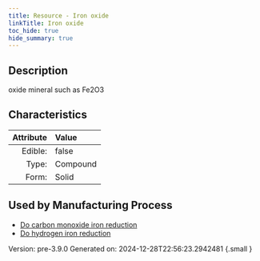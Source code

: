 ```yaml
---
title: Resource - Iron oxide
linkTitle: Iron oxide
toc_hide: true
hide_summary: true
---
```


## Description
 oxide mineral such as Fe2O3

## Characteristics

| Attribute      | Value |
|--------:|:------|
|Edible:|false|
|Type:|Compound|
|Form:|Solid|
 

## Used by Manufacturing Process

- [Do carbon monoxide iron reduction](/docs/definitions/process/do-carbon-monoxide-iron-reduction)
- [Do hydrogen iron reduction](/docs/definitions/process/do-hydrogen-iron-reduction)


    

Version: pre-3.9.0 Generated on: 2024-12-28T22:56:23.2942481
{.small }
